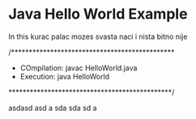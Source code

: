 # Java Hello World Example 

In this kurac palac mozes svasta naci i nista bitno nije


/**********************************************
* COmpilation: javac HelloWorld.java
* Execution: java HelloWorld

**********************************************/

asdasd
asd
a
sda
sda
sd
a